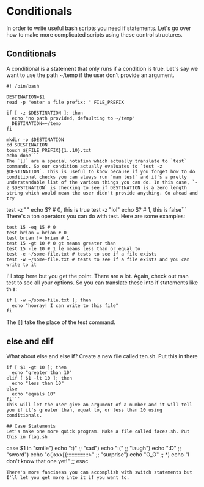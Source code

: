 # Conditionals
In order to write useful bash scripts you need if statements. Let's go over how to make more complicated scripts using these control structures.

## Conditionals
A conditional is a statement that only runs if a condition is true. Let's say we want to use the path ~/temp if the user don't provide an argument.
```
#! /bin/bash

DESTINATION=$1
read -p "enter a file prefix: " FILE_PREFIX

if [ -z $DESTINATION ]; then
  echo "no path provided, defaulting to ~/temp"
  DESTINATION=~/temp
fi

mkdir -p $DESTINATION
cd $DESTINATION
touch ${FILE_PREFIX}{1..10}.txt
echo done```
The `[]` are a special notation which actually translate to `test` commands. So our condition actually evaluates to `test -z $DESTINATION`. This is useful to know because if you forget how to do conditional checks you can always run `man test` and it's a pretty understandable list of the various things you can do. In this case, `-z $DESTINATION` is checking to see if DESTINATION is a zero length string which would mean the user didn't provide anything. Go ahead and try
```
test -z ""
echo $? # 0, this is true
test -z "lol"
echo $? # 1, this is false```
There's a ton operators you can do with test. Here are some examples:
```
test 15 -eq 15 # 0
test brian = brian # 0
test brian != brian # 1
test 15 -gt 10 # 0 gt means greater than
test 15 -le 10 # 1 le means less than or equal to
test -e ~/some-file.txt # tests to see if a file exists
test -w ~/some-file.txt # tests to see if a file exists and you can write to it
```
I'll stop here but you get the point. There are a lot. Again, check out man test to see all your options. So you can translate these into if statements like this:
```
if [ -w ~/some-file.txt ]; then
  echo "hooray! I can write to this file"
fi
```
The `[]` take the place of the test command.

## else and elif
What about else and else if? Create a new file called ten.sh. Put this in there
```
if [ $1 -gt 10 ]; then
  echo "greater than 10"
elif [ $1 -lt 10 ]; then
  echo "less than 10"
else
  echo "equals 10"
fi```
This will let the user give an argument of a number and it will tell you if it's greater than, equal to, or less than 10 using conditionals.

## Case Statements
Let's make one more quick program. Make a file called faces.sh. Put this in flag.sh
```
case $1 in
  "smile")
    echo ":)"
    ;;
  "sad")
    echo ":("
    ;;
  "laugh")
    echo ":D"
    ;;
  "sword")
    echo "o()xxx[{::::::::::::::>"
    ;;
  "surprise")
    echo "O_O"
    ;;
  *)
    echo "I don't know that one yet!"
    ;;
esac
```
There's more fanciness you can accomplish with switch statements but I'll let you get more into it if you want to.